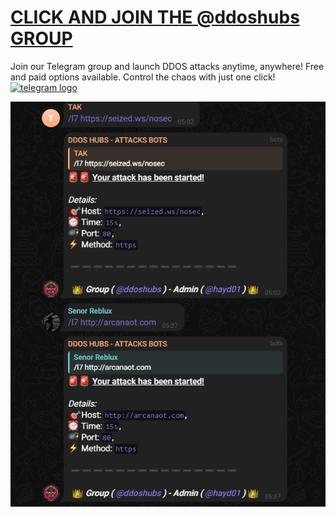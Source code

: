 # <a href="https://t.me/ddoshubs" target="_blank">CLICK AND JOIN THE @ddoshubs GROUP </a>
Join our Telegram group and launch DDOS attacks anytime, anywhere! Free and paid options available. Control the chaos with just one click!
  <a href="https://t.me/ddoshubs" target="_blank">
    <img src="https://raw.githubusercontent.com/maurodesouza/profile-readme-generator/master/src/assets/icons/social/telegram/default.svg" width="52" height="40" alt="telegram logo"  />
  </a>
 
<a href="https://t.me/ddoshubs" target="_blank">
  <img   src="attack.png"   />
</a>
